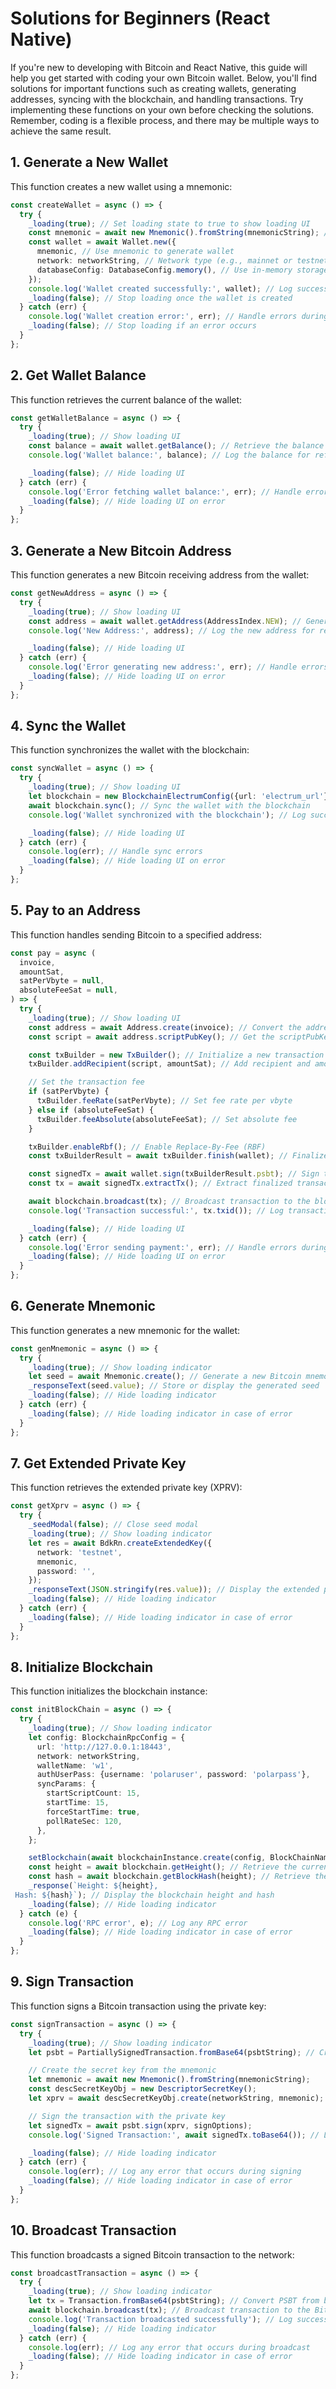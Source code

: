 # Solutions for Beginners (React Native)

If you're new to developing with Bitcoin and React Native, this guide will help you get started with coding your own Bitcoin wallet. Below, you'll find solutions for important functions such as creating wallets, generating addresses, syncing with the blockchain, and handling transactions. Try implementing these functions on your own before checking the solutions. Remember, coding is a flexible process, and there may be multiple ways to achieve the same result.

## 1. Generate a New Wallet

This function creates a new wallet using a mnemonic:

```typescript
const createWallet = async () => {
  try {
    _loading(true); // Set loading state to true to show loading UI
    const mnemonic = await new Mnemonic().fromString(mnemonicString); // Create wallet mnemonic from string
    const wallet = await Wallet.new({
      mnemonic, // Use mnemonic to generate wallet
      network: networkString, // Network type (e.g., mainnet or testnet)
      databaseConfig: DatabaseConfig.memory(), // Use in-memory storage for testing
    });
    console.log('Wallet created successfully:', wallet); // Log success
    _loading(false); // Stop loading once the wallet is created
  } catch (err) {
    console.log('Wallet creation error:', err); // Handle errors during wallet creation
    _loading(false); // Stop loading if an error occurs
  }
};
```

## 2. Get Wallet Balance

This function retrieves the current balance of the wallet:

```typescript
const getWalletBalance = async () => {
  try {
    _loading(true); // Show loading UI
    const balance = await wallet.getBalance(); // Retrieve the balance of the wallet
    console.log('Wallet balance:', balance); // Log the balance for reference

    _loading(false); // Hide loading UI
  } catch (err) {
    console.log('Error fetching wallet balance:', err); // Handle errors in fetching balance
    _loading(false); // Hide loading UI on error
  }
};
```

## 3. Generate a New Bitcoin Address

This function generates a new Bitcoin receiving address from the wallet:

```typescript
const getNewAddress = async () => {
  try {
    _loading(true); // Show loading UI
    const address = await wallet.getAddress(AddressIndex.NEW); // Generate a new unused address
    console.log('New Address:', address); // Log the new address for receiving funds

    _loading(false); // Hide loading UI
  } catch (err) {
    console.log('Error generating new address:', err); // Handle errors in address generation
    _loading(false); // Hide loading UI on error
  }
};
```

## 4. Sync the Wallet

This function synchronizes the wallet with the blockchain:

```typescript
const syncWallet = async () => {
  try {
    _loading(true); // Show loading UI
    let blockchain = new BlockchainElectrumConfig({url: 'electrum_url'}); // Create Electrum blockchain config
    await blockchain.sync(); // Sync the wallet with the blockchain
    console.log('Wallet synchronized with the blockchain'); // Log successful sync

    _loading(false); // Hide loading UI
  } catch (err) {
    console.log(err); // Handle sync errors
    _loading(false); // Hide loading UI on error
  }
};
```

## 5. Pay to an Address

This function handles sending Bitcoin to a specified address:

```typescript
const pay = async (
  invoice,
  amountSat,
  satPerVbyte = null,
  absoluteFeeSat = null,
) => {
  try {
    _loading(true); // Show loading UI
    const address = await Address.create(invoice); // Convert the address string to a Bitcoin Address object
    const script = await address.scriptPubKey(); // Get the scriptPubKey for locking funds to the address

    const txBuilder = new TxBuilder(); // Initialize a new transaction builder
    txBuilder.addRecipient(script, amountSat); // Add recipient and amount

    // Set the transaction fee
    if (satPerVbyte) {
      txBuilder.feeRate(satPerVbyte); // Set fee rate per vbyte
    } else if (absoluteFeeSat) {
      txBuilder.feeAbsolute(absoluteFeeSat); // Set absolute fee
    }

    txBuilder.enableRbf(); // Enable Replace-By-Fee (RBF)
    const txBuilderResult = await txBuilder.finish(wallet); // Finalize transaction

    const signedTx = await wallet.sign(txBuilderResult.psbt); // Sign the transaction
    const tx = await signedTx.extractTx(); // Extract finalized transaction

    await blockchain.broadcast(tx); // Broadcast transaction to the blockchain
    console.log('Transaction successful:', tx.txid()); // Log transaction ID

    _loading(false); // Hide loading UI
  } catch (err) {
    console.log('Error sending payment:', err); // Handle errors during transaction
    _loading(false); // Hide loading UI on error
  }
};
```

## 6. Generate Mnemonic

This function generates a new mnemonic for the wallet:

```typescript
const genMnemonic = async () => {
  try {
    _loading(true); // Show loading indicator
    let seed = await Mnemonic.create(); // Generate a new Bitcoin mnemonic (seed phrase)
    _responseText(seed.value); // Store or display the generated seed
    _loading(false); // Hide loading indicator
  } catch (err) {
    _loading(false); // Hide loading indicator in case of error
  }
};
```

## 7. Get Extended Private Key

This function retrieves the extended private key (XPRV):

```typescript
const getXprv = async () => {
  try {
    _seedModal(false); // Close seed modal
    _loading(true); // Show loading indicator
    let res = await BdkRn.createExtendedKey({
      network: 'testnet',
      mnemonic,
      password: '',
    });
    _responseText(JSON.stringify(res.value)); // Display the extended private key (XPRV)
    _loading(false); // Hide loading indicator
  } catch (err) {
    _loading(false); // Hide loading indicator in case of error
  }
};
```

## 8. Initialize Blockchain

This function initializes the blockchain instance:

```typescript
const initBlockChain = async () => {
  try {
    _loading(true); // Show loading indicator
    let config: BlockchainRpcConfig = {
      url: 'http://127.0.0.1:18443',
      network: networkString,
      walletName: 'w1',
      authUserPass: {username: 'polaruser', password: 'polarpass'},
      syncParams: {
        startScriptCount: 15,
        startTime: 15,
        forceStartTime: true,
        pollRateSec: 120,
      },
    };

    setBlockchain(await blockchainInstance.create(config, BlockChainNames.Rpc)); // Initialize blockchain instance
    const height = await blockchain.getHeight(); // Retrieve the current block height
    const hash = await blockchain.getBlockHash(height); // Retrieve the block hash for the current height
    _response(`Height: ${height},
 Hash: ${hash}`); // Display the blockchain height and hash
    _loading(false); // Hide loading indicator
  } catch (e) {
    console.log('RPC error', e); // Log any RPC error
    _loading(false); // Hide loading indicator in case of error
  }
};
```

## 9. Sign Transaction

This function signs a Bitcoin transaction using the private key:

```typescript
const signTransaction = async () => {
  try {
    _loading(true); // Show loading indicator
    let psbt = PartiallySignedTransaction.fromBase64(psbtString); // Create PSBT from base64 string

    // Create the secret key from the mnemonic
    let mnemonic = await new Mnemonic().fromString(mnemonicString);
    const descSecretKeyObj = new DescriptorSecretKey();
    let xprv = await descSecretKeyObj.create(networkString, mnemonic);

    // Sign the transaction with the private key
    let signedTx = await psbt.sign(xprv, signOptions);
    console.log('Signed Transaction:', await signedTx.toBase64()); // Log the signed transaction

    _loading(false); // Hide loading indicator
  } catch (err) {
    console.log(err); // Log any error that occurs during signing
    _loading(false); // Hide loading indicator in case of error
  }
};
```

## 10. Broadcast Transaction

This function broadcasts a signed Bitcoin transaction to the network:

```typescript
const broadcastTransaction = async () => {
  try {
    _loading(true); // Show loading indicator
    let tx = Transaction.fromBase64(psbtString); // Convert PSBT from base64 to Transaction object
    await blockchain.broadcast(tx); // Broadcast transaction to the Bitcoin network
    console.log('Transaction broadcasted successfully'); // Log success message
    _loading(false); // Hide loading indicator
  } catch (err) {
    console.log(err); // Log any error that occurs during broadcast
    _loading(false); // Hide loading indicator in case of error
  }
};
```

